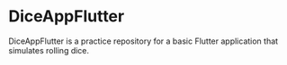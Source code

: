 # DiceAppFlutter
 DiceAppFlutter is a practice repository for a basic Flutter application that simulates rolling dice.
